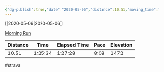 ```yaml
---
{"dg-publish":true,"date":"2020-05-06","distance":10.51,"moving_time":"1:25:34","elapsed_time":"1:27:28","pace":"8:08","total_elevation_gain":1472,"url":"https://www.strava.com/activities/3409573493","permalink":"/01-personal/strava/2020-05-06-morning-run/","dgPassFrontmatter":true}
---
```



[[2020-05-06\|2020-05-06]]

[Morning Run](https://www.strava.com/activities/3409573493)

| Distance | Time    | Elapsed Time | Pace | Elevation |
| -------- | ------- | ------------ | ---- | --------- |
| 10.51    | 1:25:34 | 1:27:28      | 8:08 | 1472      |




#strava
